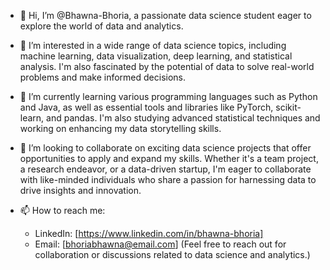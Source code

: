 - 👋 Hi, I’m @Bhawna-Bhoria, a passionate data science student eager to explore the world of data and analytics.

- 👀 I’m interested in a wide range of data science topics, including machine learning, data visualization, deep learning, and statistical analysis. I'm also fascinated by the potential of data to solve real-world problems and make informed decisions.

- 🌱 I’m currently learning various programming languages such as Python and Java, as well as essential tools and libraries like PyTorch, scikit-learn, and pandas. I'm also studying advanced statistical techniques and working on enhancing my data storytelling skills.

- 💞️ I’m looking to collaborate on exciting data science projects that offer opportunities to apply and expand my skills. Whether it's a team project, a research endeavor, or a data-driven startup, I'm eager to collaborate with like-minded individuals who share a passion for harnessing data to drive insights and innovation.

- 📫 How to reach me:
  - LinkedIn: [https://www.linkedin.com/in/bhawna-bhoria]
  - Email: [bhoriabhawna@email.com] (Feel free to reach out for collaboration or discussions related to data science and analytics.)



<!---
Bhawna-Bhoria/Bhawna-Bhoria is a ✨ special ✨ repository because its `README.md` (this file) appears on your GitHub profile.
You can click the Preview link to take a look at your changes.
--->
